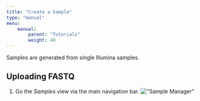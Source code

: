 ```yaml
---
title: "Create a Sample"
type: "manual"
menu:
    manual:
        parent: "Tutorials"
        weight: 40
---
```


Samples are generated from single Illumina samples.

## Uploading FASTQ

1. Go the _Samples_ view via the main navigation bar.
   !["Sample Manager"](/docs_images/samples_main.png)

